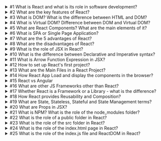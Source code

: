 <details>

<summary>
#1 What is React and what is its role in software development?
</summary>

<br/>

> React is an open source JS library for building UI and simplifies the creation of SPA by using reusable components

</details>

<details>

<summary>
#2 What are the key features of React?
</summary>

<br/>

> Virtual DOM
>
>> visual representation of DOM, allowing efficient updates by minimizing direct manipulation of actual DOM resulting in improved performance
>> 
> Component based architecture
>
>> modular and reusable components promotes a more maintainable and scalable approach to building applications
>> 
> Reusability and composition
>
>> creation of reusable components that can be composed together fostering modular and efficient development process
>>
> JSX or JavaScript XML
>
>> syntax extension for JS used in React that allows developers to write HTML-like code with JS, enhancing readability and maintainability
>> 
> Declarative Syntax
>
>> JSX lets developers focus on what the UI should look like and React handles the how behind the scene hence simplifying the code
>> 
> Community and ecosystem
>
>> vibrant and extensive community that contributes to a rich ecosystem of libraries, tools and resources fostering collaboration and innovation
>> 
> React Hooks
>
>> functions that enable functional components to manage state and lifecycle features, proving a more concise and expressive way to handle component logic
>> 

</details>

<details>

<summary>
#3 What is DOM? What is the difference between HTML and DOM?
</summary>

<br/>

> DOM or Document Object Model represents the web page as a tree-like structure which allows JS to dynamically access and manipulate the content and structure of a web page
>
> HTML is a markup language responsible for the UI
> 

</details>

<details>

<summary>
#4 What is Virtual DOM? Difference between DOM and Virtual DOM?
</summary>

<br/>

> Virtual DOM is used only in React and is an exact copy of the actual DOM
>
> Virtual DOM solves the problem of the actual DOM that when something gets updated, the whole DOM/page re-renders
>
> React is responsible for these updates using the virtual DOM and is also responsible for reconciling the virtual DOM with the actual DOM
> 

</details>

<details>

<summary>
#5 What are React Components? What are the main elements of it?
</summary>

<br/>

> Components are the reusable building blocks of React for creating UI
> 
> Elements: import, function(class) with a JSX return and export
> 

</details>

<details>

<summary>
#6 What is SPA or Single Page Application?
</summary>

<br/>

> A web application that has only one single web page
>
> It is a concept that allows updating of the content of the page without reloading and re-rendering the whole page
> 

</details>

<details>

<summary>
#7 What are the 5 advantages of React?
</summary>

<br/>

> Simple to build SPA using reusable components
>
> Cross platform and open source
>
> Lightweight and very fast because of virtual DOM
>
> Large community and ecosystem
>
> Testing is easy
> 

</details>

<details>

<summary>
#8 What are the disadvantages of React?
</summary>

<br/>

> React is not a good choice for a very small application with a lot of static contents
> 

</details>

<details>

<summary>
#9 What is the role of JSX in React?
</summary>

<br/>

> JSX or JavaScript XML is used by React to write HTML-like code which will then be converted to JavaScript via libraries like Babel

</details>

<details>

<summary>
#10 What is the difference between Declarative and Imperative syntax?
</summary>

<br/>

> Declarative syntax focuses on describing the desired result without specifying the step by step process
>
> Imperative syntax involves step by step process to achieve a goal
>
> JSX is declarative; JS is imperative
>

</details>

<details>

<summary>
#11 What is Arrow Function Expression in JSX?
</summary>

<br/>

> It is an expression syntax that's a concise way of defining functions
>
> Compared to regular function declaration, it assigns the function to a variable and uses the arrow operator
> 

</details>

<details>

<summary>
#12 How to set up React's first project?
</summary>

<br/>

> Install Node
>
> Install Code Editor like VS Code
>
> npx create-react-app
>
> nameOfTheApp npm start
> 

</details>

<details>

<summary>
#13 What are the Main Files in a React Project?
</summary>

<br/>

> index.html
>
> components
>
> App.js
>
> index.js
>
> App.test.js (optional)
>
> Index.css (optional)
> 

</details>

<details>

<summary>
#14 How React App Load and display the components in the browser?
</summary>

<br/>

> Request/Response <-> index.html <-> index.js <-> App.js
> 

</details>

<details>

<summary>
#15 React vs Angular
</summary>

<br/>

> Similarity: both are used to create SPA applications using components
>
> Differences:
>
>> React is a JS library while Angular is a complete framework
>>
>> React uses virtual DOM while Angular uses the real DOM
>>
>> React is lightweight compared to Angular
>>
>> React depends on external libraries since it's not a complete framework compared to Angular
>> 

</details>

<details>

<summary>
#16 What are other JS Frameworks other than React?
</summary>

<br/>

> Angular, Vue, Backbone, Ember, Svelte, Flutter
> 

</details>

<details>

<summary>
#17 Whether React is a Framework or a Library - what is the difference?
</summary>

<br/>

> Given that React is a library it has limitations and depends on other libraries to fulfill specific requirements compared to Angular which is a framework which has all the basics
> 

</details>

<details>

<summary>
#18 How React provides Reusability and Composition?
</summary>

<br/>

> Once you create a component, it can be reused in multiple places even projects
>
> Composition is creating new and big components by combining existing small components - allows separation of concerns between components
> 

</details>

<details>

<summary>
#19 What are State, Stateless, Stateful and State Management terms?
</summary>

<br/>

> State refers to the current data of the component
>
> Stateful means when a user performs some actions in the UI, application should be able to update and re-render that state otherwise it is stateless
>
> State management - achieved through hooks, redux and other libraries
> 

</details>

<details>

<summary>
#20 What are Props in JSX?
</summary>

<br/>

> Way to pass data from one component to another.
> 

</details>

<details>

<summary>
#21 What is NPM? What is the role of the node_modules folder?
</summary>

<br/>

> NPM or Node Package Manager is used to manage dependencies for your React project including the React library itself
>
> node_modules folder holds all the dependency libraries
> 

</details>

<details>

<summary>
#22 What is the role of a public folder in React?
</summary>

<br/>

> Holds static files like images, favicon, icons etc. and index.html

</details>

<details>

<summary>
#23 What is the role of the src folder in React?
</summary>

<br/>

> Used to store all source code of the application.

</details>

<details>

<summary>
#24 What is the role of the index.html page in React?
</summary>

<br/>

> Index.html is the main SPA page/html file
>
> The component in the index.js file that holds the application logic will replace the root div in index.html
> 

</details>

<details>

<summary>
#25 What is the role of the index.js file and ReactDOM in React?
</summary>

<br/>

> ReactDOM is a JS library that renders components to the DOM or browser
>
> index.js file is the JS file that replaces the root element of the index.html file with the newly rendered components
> 

</details>
